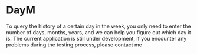 # DayM
To query the history of a certain day in the week, you only need to enter the number of days, months, years, and we can help you figure out which day it is. The current application is still under development, if you encounter any problems during the testing process, please contact me

